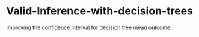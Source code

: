 # Valid-Inference-with-decision-trees
 Improving the confidence interval for decision tree mean outcome
